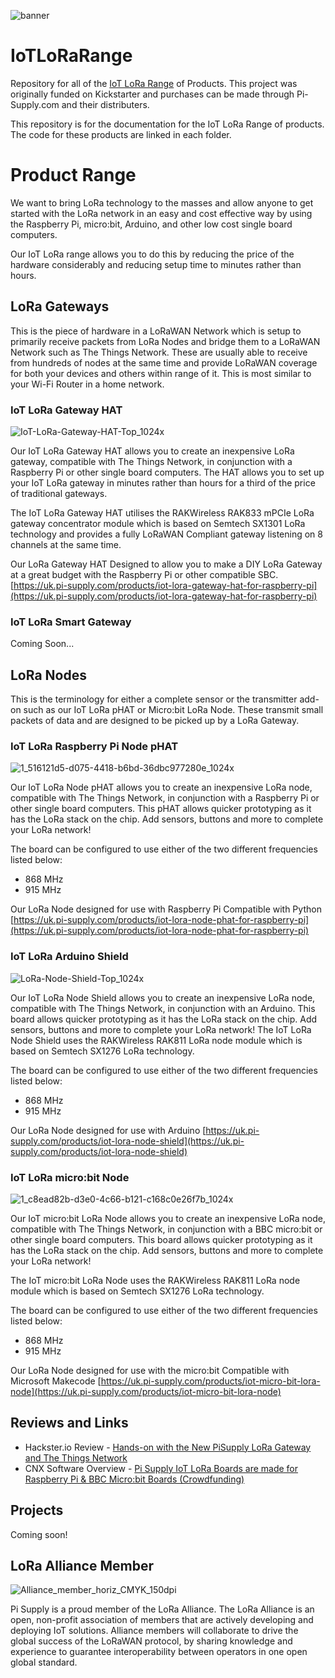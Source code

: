 ![banner](https://user-images.githubusercontent.com/1878314/73938551-66edf880-48df-11ea-9f62-eeb736835a43.png)
# IoTLoRaRange
Repository for all of the [IoT LoRa Range](https://uk.pi-supply.com/search?type=product&q=iot+lora) of Products. This project was originally funded on Kickstarter and purchases can be made through Pi-Supply.com and their distributers.

This repository is for the documentation for the IoT LoRa Range of products.
The code for these products are linked in each folder.

# Product Range
We want to bring LoRa technology to the masses and allow anyone to get started with the LoRa network in an easy and cost effective way by using the Raspberry Pi, micro:bit, Arduino, and other low cost single board computers.

Our IoT LoRa range allows you to do this by reducing the price of the hardware considerably and reducing setup time to minutes rather than hours.  

## LoRa Gateways
This is the piece of hardware in a LoRaWAN Network which is setup to primarily receive packets from LoRa Nodes and bridge them to a LoRaWAN Network such as The Things Network. These are usually able to receive from hundreds of nodes at the same time and provide LoRaWAN coverage for both your devices and others within range of it. This is most similar to your Wi-Fi Router in a home network.

### IoT LoRa Gateway HAT
![IoT-LoRa-Gateway-HAT-Top_1024x](https://user-images.githubusercontent.com/1878314/57805068-0d8fd900-7754-11e9-8e44-52c4ca5d3c07.png)

Our IoT LoRa Gateway HAT allows you to create an inexpensive LoRa gateway, compatible with The Things Network, in conjunction with a Raspberry Pi or other single board computers. The HAT allows you to set up your IoT LoRa gateway in minutes rather than hours for a third of the price of traditional gateways.

The IoT LoRa Gateway HAT utilises the RAKWireless RAK833 mPCIe LoRa gateway concentrator module which is based on Semtech SX1301 LoRa technology and provides a fully LoRaWAN Compliant gateway listening on 8 channels at the same time.

Our LoRa Gateway HAT Designed to allow you to make a DIY LoRa Gateway at a great budget with the Raspberry Pi or other compatible SBC.
[https://uk.pi-supply.com/products/iot-lora-gateway-hat-for-raspberry-pi](https://uk.pi-supply.com/products/iot-lora-gateway-hat-for-raspberry-pi)


### IoT LoRa Smart Gateway
Coming Soon...

## LoRa Nodes
This is the terminology for either a complete sensor or the transmitter add-on such as our IoT LoRa pHAT or Micro:bit LoRa Node. These transmit small packets of data and are designed to be picked up by a LoRa Gateway.

### IoT LoRa Raspberry Pi Node pHAT
![1_516121d5-d075-4418-b6bd-36dbc977280e_1024x](https://user-images.githubusercontent.com/1878314/62480754-f986d100-b7b0-11e9-991c-7bbf8dfb3866.png)

Our IoT LoRa Node pHAT allows you to create an inexpensive LoRa node, compatible with The Things Network, in conjunction with a Raspberry Pi or other single board computers. This pHAT allows quicker prototyping as it has the LoRa stack on the chip. Add sensors, buttons and more to complete your LoRa network!

The board can be configured to use either of the two different frequencies listed below:

* 868 MHz
* 915 MHz

Our LoRa Node designed for use with Raspberry Pi
Compatible with Python
[https://uk.pi-supply.com/products/iot-lora-node-phat-for-raspberry-pi](https://uk.pi-supply.com/products/iot-lora-node-phat-for-raspberry-pi)

### IoT LoRa Arduino Shield
![LoRa-Node-Shield-Top_1024x](https://user-images.githubusercontent.com/1878314/62480748-f7247700-b7b0-11e9-9fab-0b288486d2a4.png)

Our IoT LoRa Node Shield allows you to create an inexpensive LoRa node, compatible with The Things Network, in conjunction with an Arduino. This board allows quicker prototyping as it has the LoRa stack on the chip. Add sensors, buttons and more to complete your LoRa network! The IoT LoRa Node Shield uses the RAKWireless RAK811 LoRa node module which is based on Semtech SX1276 LoRa technology.

The board can be configured to use either of the two different frequencies listed below:

* 868 MHz
* 915 MHz

Our LoRa Node designed for use with Arduino
[https://uk.pi-supply.com/products/iot-lora-node-shield](https://uk.pi-supply.com/products/iot-lora-node-shield)

### IoT LoRa micro:bit Node
![1_c8ead82b-d3e0-4c66-b121-c168c0e26f7b_1024x](https://user-images.githubusercontent.com/1878314/62480740-f390f000-b7b0-11e9-9f4d-94cecb9655f9.png)

Our IoT micro:bit LoRa Node allows you to create an inexpensive LoRa node, compatible with The Things Network, in conjunction with a BBC micro:bit or other single board computers. This board allows quicker prototyping as it has the LoRa stack on the chip. Add sensors, buttons and more to complete your LoRa network!

The IoT micro:bit LoRa Node uses the RAKWireless RAK811 LoRa node module which is based on Semtech SX1276 LoRa technology.

The board can be configured to use either of the two different frequencies listed below:

* 868 MHz
* 915 MHz

Our LoRa Node designed for use with the micro:bit
Compatible with Microsoft Makecode
[https://uk.pi-supply.com/products/iot-micro-bit-lora-node](https://uk.pi-supply.com/products/iot-micro-bit-lora-node)

## Reviews and Links

* Hackster.io Review - [Hands-on with the New PiSupply LoRa Gateway and The Things Network](https://blog.hackster.io/hands-on-with-the-pisupply-lora-gateway-40e9d4cb11fc)
* CNX Software Overview - [Pi Supply IoT LoRa Boards are made for Raspberry Pi & BBC Micro:bit Boards (Crowdfunding)](https://www.cnx-software.com/2018/10/11/pi-supply-iot-lora-boards-raspberry-pi-bbc-microbit/)

## Projects

Coming soon!

## LoRa Alliance Member
![Alliance_member_horiz_CMYK_150dpi](https://user-images.githubusercontent.com/1878314/58036007-efdebd00-7b21-11e9-9ee2-0a251b191bbf.png)

Pi Supply is a proud member of the LoRa Alliance. The LoRa Alliance is an open, non-profit association of members that are actively developing and deploying IoT solutions. Alliance members will collaborate to drive the global success of the LoRaWAN protocol, by sharing knowledge and experience to guarantee interoperability between operators in one open global standard.
